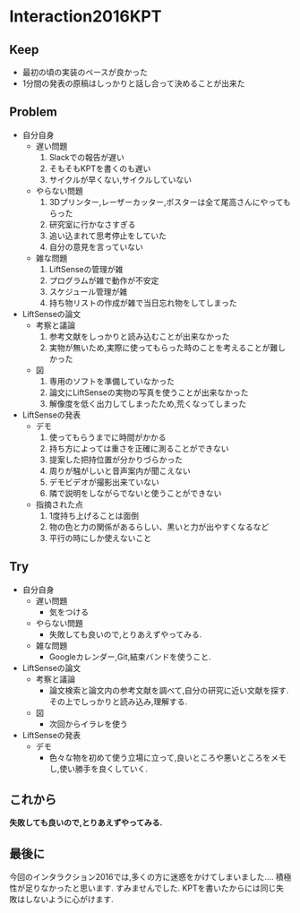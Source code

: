 # Interaction2016KPT

## Keep
  - 最初の頃の実装のペースが良かった
  - 1分間の発表の原稿はしっかりと話し合って決めることが出来た

## Problem
  - 自分自身
    - 遅い問題
      1. Slackでの報告が遅い
      2. そもそもKPTを書くのも遅い
      3. サイクルが早くない,サイクルしていない
    - やらない問題
      1. 3Dプリンター,レーザーカッター,ポスターは全て尾高さんにやってもらった
      2. 研究室に行かなさすぎる
      3. 追い込まれて思考停止をしていた
      4. 自分の意見を言っていない
    - 雑な問題
      1. LiftSenseの管理が雑
      2. プログラムが雑で動作が不安定
      3. スケジュール管理が雑
      4. 持ち物リストの作成が雑で当日忘れ物をしてしまった
  - LiftSenseの論文
    - 考察と議論
      1. 参考文献をしっかりと読み込むことが出来なかった
      2. 実物が無いため,実際に使ってもらった時のことを考えることが難しかった
    - 図
      1. 専用のソフトを準備していなかった
      2. 論文にLiftSenseの実物の写真を使うことが出来なかった
      3. 解像度を低く出力してしまったため,荒くなってしまった
  - LiftSenseの発表
    - デモ
      1. 使ってもらうまでに時間がかかる
      2. 持ち方によっては重さを正確に測ることができない
      3. 提案した把持位置が分かりづらかった
      4. 周りが騒がしいと音声案内が聞こえない
      5. デモビデオが撮影出来ていない
      6. 隣で説明をしながらでないと使うことができない
    - 指摘された点
      1. 1度持ち上げることは面倒
      2. 物の色と力の関係があるらしい、黒いと力が出やすくなるなど
      3. 平行の時にしか使えないこと

## Try
- 自分自身
  - 遅い問題
    - 気をつける
  - やらない問題
    - 失敗しても良いので,とりあえずやってみる.
  - 雑な問題
    - Googleカレンダー,Git,結束バンドを使うこと.
- LiftSenseの論文
  - 考察と議論
    - 論文検索と論文内の参考文献を調べて,自分の研究に近い文献を探す.
    その上でしっかりと読み込み,理解する.
  - 図
    - 次回からイラレを使う
- LiftSenseの発表
  - デモ
    - 色々な物を初めて使う立場に立って,良いところや悪いところをメモし,使い勝手を良くしていく.

## これから
   **失敗しても良いので,とりあえずやってみる.**

## 最後に
  今回のインタラクション2016では,多くの方に迷惑をかけてしまいました….
  積極性が足りなかったと思います.
  すみませんでした.
  KPTを書いたからには同じ失敗はしないように心がけます.
